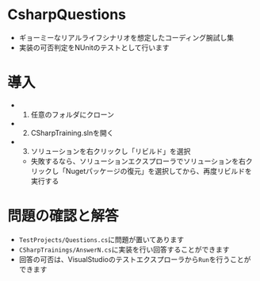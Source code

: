 # CsharpQuestions
- ギョーミーなリアルライフシナリオを想定したコーディング腕試し集
- 実装の可否判定をNUnitのテストとして行います

# 導入
- 1. 任意のフォルダにクローン
- 2. CSharpTraining.slnを開く
- 3. ソリューションを右クリックし「リビルド」を選択
  - 失敗するなら、ソリューションエクスプローラでソリューションを右クリックし「Nugetパッケージの復元」を選択してから、再度リビルドを実行する

# 問題の確認と解答
- `TestProjects/Questions.cs`に問題が置いてあります
- `CSharpTrainings/AnswerN.cs`に実装を行い回答することができます
- 回答の可否は、VisualStudioのテストエクスプローラから`Run`を行うことができます

